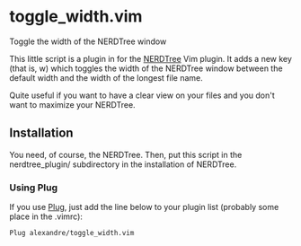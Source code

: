 # toggle_width.vim
Toggle the width of the NERDTree window

This little script is a plugin in for the [NERDTree](https://github.com/scrooloose/nerdtree) Vim plugin. It adds a new key (that is, w) which toggles the width of the NERDTree window between the
default width and the width of the longest file name.

Quite useful if you want to have a clear view on your files and you don't want to maximize your NERDTree.

## Installation
You need, of course, the NERDTree. Then, put this script in the nerdtree_plugin/ subdirectory in the installation of NERDTree.

### Using Plug

If you use [Plug](https://github.com/junegunn/vim-plug), just add the line below to your plugin list (probably some place in the .vimrc):

`Plug alexandre/toggle_width.vim` 
